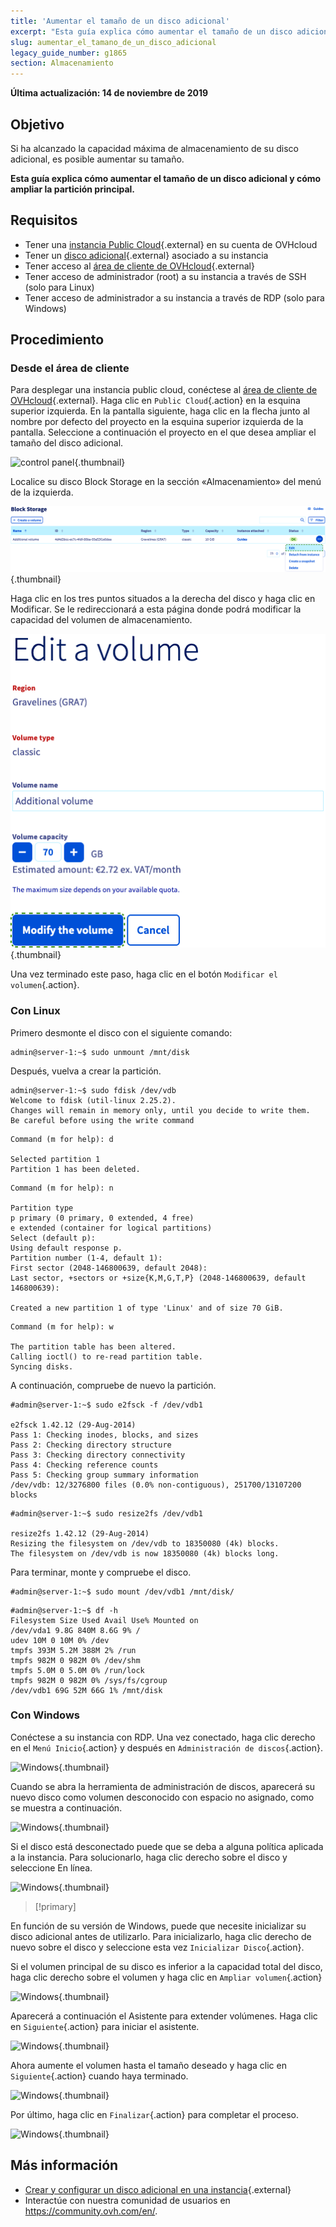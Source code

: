```yaml
---
title: 'Aumentar el tamaño de un disco adicional'
excerpt: "Esta guía explica cómo aumentar el tamaño de un disco adicional y cómo ampliar la partición principal."
slug: aumentar_el_tamano_de_un_disco_adicional
legacy_guide_number: g1865
section: Almacenamiento
---
```


**Última actualización: 14 de noviembre de 2019**

## Objetivo

Si ha alcanzado la capacidad máxima de almacenamiento de su disco adicional, es posible aumentar su tamaño. 

**Esta guía explica cómo aumentar el tamaño de un disco adicional y cómo ampliar la partición principal.**

## Requisitos

* Tener una [instancia Public Cloud](https://www.ovhcloud.com/es-es/public-cloud/){.external} en su cuenta de OVHcloud
* Tener un [disco adicional](https://www.ovhcloud.com/es-es/public-cloud/block-storage/){.external} asociado a su instancia
* Tener acceso al [área de cliente de OVHcloud](https://www.ovh.com/auth/?action=gotomanager){.external}
* Tener acceso de administrador (root) a su instancia a través de SSH (solo para Linux)
* Tener acceso de administrador a su instancia a través de RDP (solo para Windows)

## Procedimiento

### Desde el área de cliente

Para desplegar una instancia public cloud, conéctese al [área de cliente de OVHcloud](https://www.ovh.com/auth/?action=gotomanager){.external}. Haga clic en `Public Cloud`{.action} en la esquina superior izquierda. En la pantalla siguiente, haga clic en la flecha junto al nombre por defecto del proyecto en la esquina superior izquierda de la pantalla. Seleccione a continuación el proyecto en el que desea ampliar el tamaño del disco adicional.

![control panel](images/select_project.png){.thumbnail}

Localice su disco Block Storage en la sección «Almacenamiento» del menú de la izquierda.

![control panel](images/increase-disk-02.png){.thumbnail}

Haga clic en los tres puntos situados a la derecha del disco y haga clic en Modificar. Se le redireccionará a esta página donde podrá modificar la capacidad del volumen de almacenamiento.

![control panel](images/increase-disk-03.png){.thumbnail}

Una vez terminado este paso, haga clic en el botón `Modificar el volumen`{.action}.


### Con Linux

Primero desmonte el disco con el siguiente comando:

```
admin@server-1:~$ sudo unmount /mnt/disk
```

Después, vuelva a crear la partición.

```
admin@server-1:~$ sudo fdisk /dev/vdb
Welcome to fdisk (util-linux 2.25.2).
Changes will remain in memory only, until you decide to write them.
Be careful before using the write command
```

```
Command (m for help): d

Selected partition 1
Partition 1 has been deleted.
```

```
Command (m for help): n

Partition type
p primary (0 primary, 0 extended, 4 free)
e extended (container for logical partitions)
Select (default p):
Using default response p.
Partition number (1-4, default 1):
First sector (2048-146800639, default 2048):
Last sector, +sectors or +size{K,M,G,T,P} (2048-146800639, default 146800639):

Created a new partition 1 of type 'Linux' and of size 70 GiB.
```

```
Command (m for help): w

The partition table has been altered.
Calling ioctl() to re-read partition table.
Syncing disks.
```

A continuación, compruebe de nuevo la partición.

```
#admin@server-1:~$ sudo e2fsck -f /dev/vdb1

e2fsck 1.42.12 (29-Aug-2014)
Pass 1: Checking inodes, blocks, and sizes
Pass 2: Checking directory structure
Pass 3: Checking directory connectivity
Pass 4: Checking reference counts
Pass 5: Checking group summary information
/dev/vdb: 12/3276800 files (0.0% non-contiguous), 251700/13107200 blocks
```

```
#admin@server-1:~$ sudo resize2fs /dev/vdb1

resize2fs 1.42.12 (29-Aug-2014)
Resizing the filesystem on /dev/vdb to 18350080 (4k) blocks.
The filesystem on /dev/vdb is now 18350080 (4k) blocks long.
```

Para terminar, monte y compruebe el disco.

```
#admin@server-1:~$ sudo mount /dev/vdb1 /mnt/disk/
```

```
#admin@server-1:~$ df -h
Filesystem Size Used Avail Use% Mounted on
/dev/vda1 9.8G 840M 8.6G 9% /
udev 10M 0 10M 0% /dev
tmpfs 393M 5.2M 388M 2% /run
tmpfs 982M 0 982M 0% /dev/shm
tmpfs 5.0M 0 5.0M 0% /run/lock
tmpfs 982M 0 982M 0% /sys/fs/cgroup
/dev/vdb1 69G 52M 66G 1% /mnt/disk
```

### Con Windows

Conéctese a su instancia con RDP. Una vez conectado, haga clic derecho en el `Menú Inicio`{.action} y después en `Administración de discos`{.action}.

![Windows](images/increase-disk-04.png){.thumbnail}

Cuando se abra la herramienta de administración de discos, aparecerá su nuevo disco como volumen desconocido con espacio no asignado, como se muestra a continuación.

![Windows](images/increase-disk-05.png){.thumbnail}

Si el disco está desconectado puede que se deba a alguna política aplicada a la instancia. Para solucionarlo, haga clic derecho sobre el disco y seleccione En línea.

![Windows](images/increase-disk-06.png){.thumbnail}

> [!primary]
>
En función de su versión de Windows, puede que necesite inicializar su disco adicional antes de utilizarlo. Para inicializarlo, haga clic derecho de nuevo sobre el disco y seleccione esta vez `Inicializar Disco`{.action}.
>

Si el volumen principal de su disco es inferior a la capacidad total del disco, haga clic derecho sobre el volumen y haga clic en `Ampliar volumen`{.action}

![Windows](images/increase-disk-07.png){.thumbnail}

Aparecerá a continuación el Asistente para extender volúmenes. Haga clic en `Siguiente`{.action} para iniciar el asistente.

![Windows](images/increase-disk-08.png){.thumbnail}

Ahora aumente el volumen hasta el tamaño deseado y haga clic en `Siguiente`{.action} cuando haya terminado.

![Windows](images/increase-disk-09.png){.thumbnail}

Por último, haga clic en `Finalizar`{.action} para completar el proceso.

![Windows](images/increase-disk-10.png){.thumbnail}

## Más información

* [Crear y configurar un disco adicional en una instancia](https://docs.ovh.com/es/public-cloud/crear_y_configurar_un_disco_adicional_en_una_instancia/){.external}
* Interactúe con nuestra comunidad de usuarios en <https://community.ovh.com/en/>.
